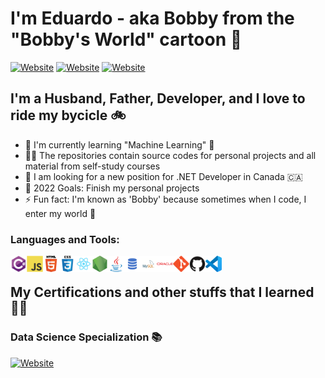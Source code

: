 # I'm Eduardo - aka Bobby from the "Bobby's World" cartoon 🤣 

[![Website](https://img.shields.io/static/v1?label=LinkedIn&message=edualvesrj&color=blue&style=for-the-badge&logo=linkedin)](https://www.linkedin.com/in/edualvesrj/)
[![Website](https://img.shields.io/static/v1?label=Instagram&message=edualvesrj&color=red&style=for-the-badge&logo=instagram)](https://www.instagram.com/edualvesrj/)
[![Website](https://img.shields.io/static/v1?label=Codecademy&message=edualvesrj&color=pink&style=for-the-badge&logo=codecademy)](https://www.codecademy.com/profiles/edualvesrj)

## I'm a Husband, Father, Developer, and I love to ride my bycicle 🚲

- 🌱 I'm currently learning "Machine Learning" 🤖
- 👨‍🎓 The repositories contain source codes for personal projects and all material from self-study courses
- 👯 I am looking for a new position for .NET Developer in Canada 🇨🇦
- 🥅 2022 Goals: Finish my personal projects
- ⚡ Fun fact: I'm known as 'Bobby' because sometimes when I code, I enter my world 🤪

### Languages and Tools:

<img align="left" alt="C#" width="26px" src="https://raw.githubusercontent.com/izumin5210/emojipack-for-devicon/master/png/csharp.png" />
<img align="left" alt="JavaScript" width="26px" src="https://raw.githubusercontent.com/izumin5210/emojipack-for-devicon/master/png/javascript.png" />
<img align="left" alt="HTML5" width="26px" src="https://raw.githubusercontent.com/github/explore/80688e429a7d4ef2fca1e82350fe8e3517d3494d/topics/html/html.png" />
<img align="left" alt="CSS3" width="26px" src="https://raw.githubusercontent.com/github/explore/80688e429a7d4ef2fca1e82350fe8e3517d3494d/topics/css/css.png" />
<img align="left" alt="React" width="26px" src="https://raw.githubusercontent.com/github/explore/80688e429a7d4ef2fca1e82350fe8e3517d3494d/topics/react/react.png" />
<img align="left" alt="Node.js" width="26px" src="https://raw.githubusercontent.com/github/explore/80688e429a7d4ef2fca1e82350fe8e3517d3494d/topics/nodejs/nodejs.png" />
<img align="left" alt="Java" width="26px" src="https://raw.githubusercontent.com/izumin5210/emojipack-for-devicon/master/png/java.png" />
<img align="left" alt="SQL" width="26px" src="https://raw.githubusercontent.com/github/explore/80688e429a7d4ef2fca1e82350fe8e3517d3494d/topics/sql/sql.png" />
<img align="left" alt="MySQL" width="26px" src="https://raw.githubusercontent.com/github/explore/80688e429a7d4ef2fca1e82350fe8e3517d3494d/topics/mysql/mysql.png" />
<img align="left" alt="Oracle" width="26px" src="https://raw.githubusercontent.com/izumin5210/emojipack-for-devicon/master/png/oracle.png" />
<img align="left" alt="Git" width="26px" src="https://raw.githubusercontent.com/izumin5210/emojipack-for-devicon/master/png/git.png" />
<img align="left" alt="GitHub" width="26px" src="https://raw.githubusercontent.com/izumin5210/emojipack-for-devicon/master/png/github.png" />
<img align="left" alt="Visual Studio Code" width="26px" src="https://raw.githubusercontent.com/github/explore/80688e429a7d4ef2fca1e82350fe8e3517d3494d/topics/visual-studio-code/visual-studio-code.png" />

<br/>

## My Certifications and other stuffs that I learned 👨‍🎓

### Data Science Specialization 📚

[![Website](https://img.shields.io/static/v1?label=Coursera&message=The%20Data%20Scientist’s%20Toolbox&color=blue&style=for-the-badge&logo=coursera)](https://coursera.org/share/97d309c1ce5eec3975857ab21ff07e96)
